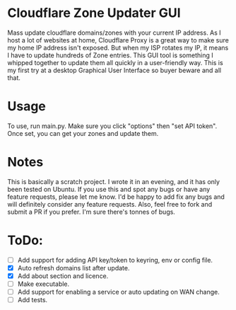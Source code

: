 # Cloudflare Zone Updater GUI
Mass update cloudflare domains/zones with your current IP address. 
As I host a lot of websites at home, Cloudflare Proxy is a great way to 
make sure my home IP address isn't exposed. But when my ISP rotates my IP, 
it means I have to update hundreds of Zone entries. This GUI tool is 
something I whipped together to update them all quickly in a user-friendly 
way. This is my first try at a desktop Graphical User Interface so buyer 
beware and all that. 

# Usage
To use, run main.py. Make sure you click "options" then "set API token".
Once set, you can get your zones and update them.

# Notes
This is basically a scratch project. I wrote it in an evening, and it has
only been tested on Ubuntu. If you use this and spot any bugs or have any 
feature requests, please let me know. I'd be happy to add fix any bugs and 
will definitely consider any feature requests. Also, feel free to fork and
submit a PR if you prefer. I'm sure there's tonnes of bugs.


# ToDo:
- [ ] Add support for adding API key/token to keyring, env or config file.
- [x] Auto refresh domains list after update.
- [x] Add about section and licence.
- [ ] Make executable.
- [ ] Add support for enabling a service or auto updating on WAN change.
- [ ] Add tests.